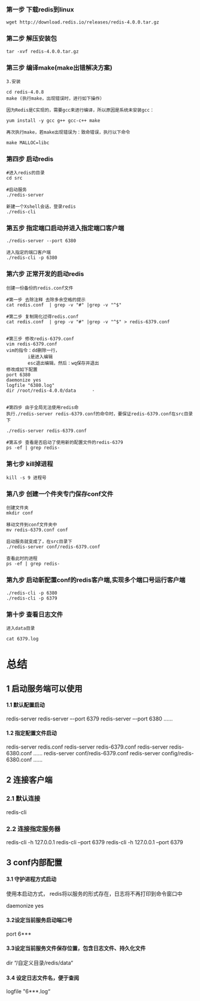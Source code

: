 ### 第一步 下载redis到linux

```linux
wget http://download.redis.io/releases/redis-4.0.0.tar.gz
```



### 第二步 解压安装包

```linux
tar -xvf redis-4.0.0.tar.gz
```



### 第三步 编译make(make出错解决方案)

```linux
3.安装

cd redis-4.0.8
make (执行make，出现错误时，进行如下操作）

因为Redis是C实现的，需要gcc来进行编译，所以原因是系统未安装gcc：

yum install -y gcc g++ gcc-c++ make

再次执行make，若make出现错误为：致命错误，执行以下命令

make MALLOC=libc
```



### 第四步 启动redis

```linux
#进入redis的目录
cd src

#启动服务
./redis-server 

新建一个Xshell会话，登录redis
./redis-cli
```



### 第五步 指定端口启动并进入指定端口客户端

```linux
./redis-server --port 6380

进入指定的端口客户端
./redis-cli -p 6380
```



### 第六步 正常开发的启动redis

```properties
创建一份备份的redis.conf文件

#第一步 去除注释 去除多余空格的提示
cat redis.conf  | grep -v "#" |grep -v "^$"

#第二步 复制简化过得redis.conf
cat redis.conf  | grep -v "#" |grep -v "^$" > redis-6379.conf


#第三步 修改redis-6379.conf
vim redis-6379.conf
vim的指令：dd删除一行，
		i是进入编辑
		esc退出编辑，然后：wq保存并退出
修改成如下配置
port 6380
daemonize yes
logfile "6380.log"
dir /root/redis-4.0.0/data		·


#第四步 由于全局无法使用redis命
执行./redis-server redis-6379.conf的命令时，要保证redis-6379.conf在src目录下

./redis-server redis-6379.conf

#第五步 查看是否启动了使用新的配置文件的redis-6379
ps -ef | grep redis-
```



### 第七步 kill掉进程

```linux
kill -s 9 进程号
```



### 第八步 创建一个件夹专门保存conf文件

```linux
创建文件夹
mkdir conf

移动文件到conf文件夹中
mv redis-6379.conf conf

启动服务就变成了，在src目录下
./redis-server conf/redis-6379.conf

查看此时的进程
ps -ef | grep redis-
```



### 第九步 启动新配置conf的redis客户端,实现多个端口号运行客户端

```linux
./redis-cli -p 6380
./redis-cli -p 6379
```



### 第十步 查看日志文件

```properties
进入data目录

cat 6379.log

```





# 总结

## 1 启动服务端可以使用

#### 1.1 默认配置启动

redis-server
redis-server –-port 6379
redis-server –-port 6380 ……

####  1.2 指定配置文件启动

redis-server redis.conf
redis-server redis-6379.conf
redis-server redis-6380.conf ……
redis-server conf/redis-6379.conf
redis-server config/redis-6380.conf ……  



## 2 连接客户端

### 2.1 默认连接

redis-cli

### 2.2 连接指定服务器

redis-cli -h 127.0.0.1
redis-cli –port 6379
redis-cli -h 127.0.0.1 –port 6379  



## 3 conf内部配置

#### 3.1 守护进程方式启动  

使用本启动方式， redis将以服务的形式存在，日志将不再打印到命令窗口中  

daemonize yes  



#### 3.2设定当前服务启动端口号  

port 6***  



#### 3.3设定当前服务文件保存位置，包含日志文件、持久化文件  

dir “/自定义目录/redis/data“  



#### 3.4 设定日志文件名，便于查阅  

logfile "6***.log“  